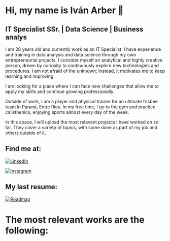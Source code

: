 # Hi, my name is Iván Arber 👋
## IT Specialist SSr. | Data Science | Business analys
I am 28 years old and currently work as an IT Specialist. I have experience and training in data analysis and data science through my own entrepreneurial projects. I consider myself an analytical and highly creative person, driven by curiosity to continuously explore new technologies and procedures. I am not afraid of the unknown; instead, it motivates me to keep learning and improving.

I am looking for a place where I can face new challenges that allow me to apply my skills and continue growing professionally.

Outside of work, I am a player and physical trainer for an ultimate frisbee team in Paraná, Entre Ríos. In my free time, I go to the gym and practice calisthenics, enjoying sports almost every day of the week.

In this space, I will upload the most relevant projects I have worked on so far. They cover a variety of topics, with some done as part of my job and others outside of it.

## Find me at:

[![LinkedIn](https://img.shields.io/badge/LinkedIn-Ivan_Arber-0077B5?style=for-the-badge&logo=linkedin&logoColor=white&labelColor=101010)](https://www.linkedin.com/in/ivan-arber)

[![Instagram](https://img.shields.io/badge/Instagram-@ivan_arber-E4405F?style=for-the-badge&logo=instagram&logoColor=white&labelColor=101010)](https://www.instagram.com/ivan_arber?igsh=YTBpMmE2c2hoZnhk)

## My last resume:

[![Roadmap](https://img.shields.io/github/stars/ArberIvan/CV-Arber_Ivan?label=CV-Arber_Ivan&style=social)](https://github.com/ArberIvan/CV-Arber_Ivan)

# The most relevant works are the following:

<!--
**ArberIvan/ArberIvan** is a ✨ _special_ ✨ repository because its `README.md` (this file) appears on your GitHub profile.

Here are some ideas to get you started:

- 🔭 I’m currently working on ...
- 🌱 I’m currently learning ...
- 👯 I’m looking to collaborate on ...
- 🤔 I’m looking for help with ...
- 💬 Ask me about ...
- 📫 How to reach me: ...
- 😄 Pronouns: ...
- ⚡ Fun fact: ...
-->
